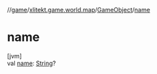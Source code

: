 //[game](../../../index.md)/[xlitekt.game.world.map](../index.md)/[GameObject](index.md)/[name](name.md)

# name

[jvm]\
val [name](name.md): [String](https://kotlinlang.org/api/latest/jvm/stdlib/kotlin/-string/index.html)?
